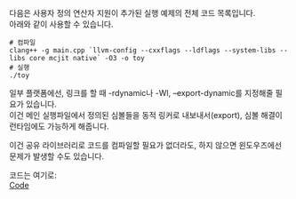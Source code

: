 다음은 사용자 정의 연산자 지원이 추가된 실행 예제의 전체 코드 목록입니다.  
아래와 같이 사용할 수 있습니다.

```
# 컴파일
clang++ -g main.cpp `llvm-config --cxxflags --ldflags --system-libs --libs core mcjit native` -O3 -o toy
# 실행
./toy
```

일부 플랫폼에선, 링크를 할 때 -rdynamic나 -Wl, –export-dynamic를 지정해줄 필요가 있습니다.  
이건 메인 실행파일에서 정의된 심볼들을 동적 링커로 내보내서(export), 심볼 해결이 런타임에도 가능하게 해줍니다.  

이건 공유 라이브러리로 코드를 컴파일할 필요가 없더라도, 하지 않으면 윈도우즈에선 문제가 발생할 수도 있습니다.  


코드는 여기로:  
[Code](./main.cpp)
